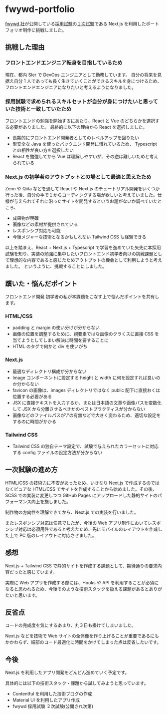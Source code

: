 # fwywd-portfolio

[fwywd 社](https://fwywd.com/)が公開している[採用試験](https://fwywd.com/news/recruitment)の[１次試験](https://fwywd.com/news/recruitment-1st)である Next.js を利用したポートフォリオ制作に挑戦しました。

## 挑戦した理由

### フロントエンドエンジニア転身を目指しているため

現在、都内 SIer で DevOps エンジニアとして勤務しています。
自分の将来を見据え自分 1 人であっても長く生きていくことができるスキルを身につけるため、フロントエンドエンジニアになりたいと考えるようになりました。

### 採用試験で求められるスキルセットが自分が身につけたいと思っていた技術と一致していたため

フロントエンドの勉強を開始するにあたり、React と Vue のどちらかを選択する必要がありました。
最終的に以下の理由から React を選択しました。

- 長期的にフロントエンド開発者としてのレベルアップを図りたい
- 型安全な Java を使ったバックエンド開発に慣れているため、 Typescript との相性が良い方を選択したい
- React を勉強してから Vue は理解しやすいが、その逆は難しいためと考えられている

### Next.js の初学者のアウトプットとの場として最適と思えたため

Zenn や Qiita などを通して React や Next.js のチュートリアル開発をいくつか行った後、自分の手で１からコーディングする場が欲しいと考えていました。仕様が与えられてそれに沿ったサイトを開発するというお題がないか調べていたところ、

- 成果物が明確
- 画像などの素材が提供されている
- レスポンシブ対応も可能
- 今後メジャーな技術となるかもしれない Tailwind CSS も経験できる

以上を踏まえ、React + Next.js + Typescript で学習を進めていた矢先に本採用試験を知り、実装の勉強に集中したいフロントエンド初学者向けの挑戦課題として理想的な内容であると感じたためアウトプットの機会として利用しようと考えました。
というように、挑戦することにしました。

## 躓いた・悩んだポイント

フロントエンド開発 初学者の私が本課題をこなす上で悩んだポイントを共有します。

### HTML/CSS

- padding と margin の使い分けが分からない
- 画像の位置を調整するために、親要素ではな画像のクラくスに直接 CSS を当てようとしてしまい解決に時間を要することに
- HTML のタグで何かと div を使いがち

### Next.js

- 最適なディレクトリ構成が分からない
- Image コンポーネントに設定する height と width に何を設定すれば良いのか分からない
- favicon の画像は、images ディレクトリではなく public 配下に直接おくは位置する必要がある
- JSX に直接テキストを入力するか、または日本語の文章や画像パスを変数化して JSX から分離させるべきかのベストプラクティスが分からない
- 画像などのファイルパスが'/'の有無などで大きく変わるため、適切な設定をするのに時間がかかる

### Tailwind CSS

- Tailwind CSS の独自テーマ設定で、試験で与えられたカラーセットに対応する config ファイルの設定方法が分からない

## 一次試験の進め方

HTML/CSS の技術力に不安があったため、いきなり Next.js で作成するのではなくピュアな HTML/CSS でサイトを作成することから始めました。その後、SCSS での実装に変更しつつ GitHub Pages にアップロードした静的サイトのパフォーマンス向上を施しました。

制作物の方向性を理解できてから、Next.js での実装を行いました。

またレスポンシブ対応は任意でしたが、今後の Web アプリ制作においてレスポンシブ対応は必須用件であると考えたため、先にモバイルのレイアウトを作成した上で PC 版のレイアウトに対応させました。

## 感想

Next.js + Tailwind CSS で静的サイトを作成する課題として、期待通りの要求内容だったと感じています。

実際に Web アプリを作成する際には、Hooks や API を利用することが必須になると思われるため、今後そのような技術スタックを扱える課題があるとありがたいと思います。

## 反省点

コードの完成度を気にするあまり、丸３日も掛けてしまいました。

Next.js などを技術で Web サイトの全体像を作り上げることが重要であるにもかかわらず、細部のコード最適化に時間をかけてしまった点は反省したいです。

## 今後

Next.js を利用したアプリ開発をどんどん進めていく予定です。

具体的には以下の技術スタック・課題から試してみようと思っています。

- Contentful を利用した技術ブログの作成
- Material UI を利用したアプリ作成
- fwywd 採用試験 ２次試験(公開され次第)
